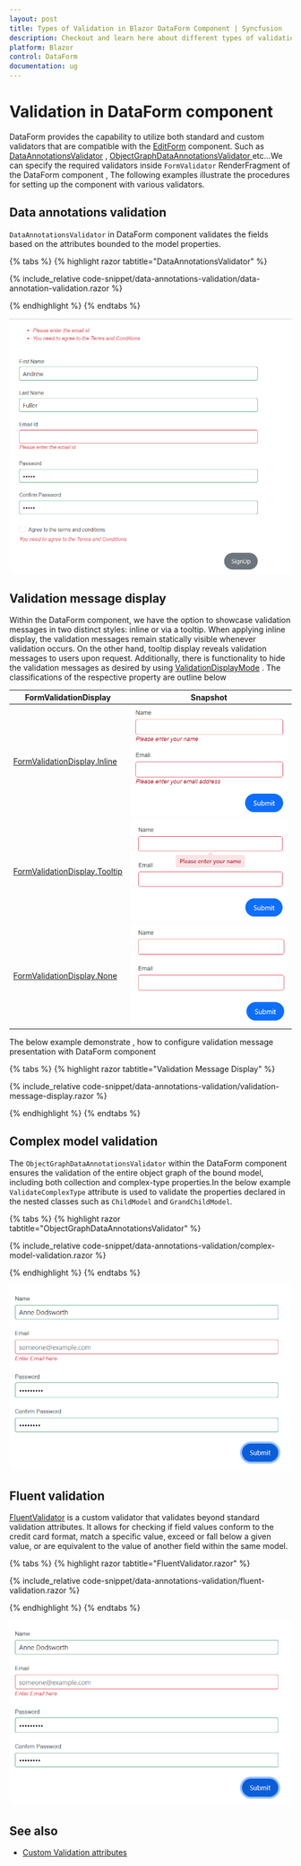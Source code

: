 ```yaml
---
layout: post
title: Types of Validation in Blazor DataForm Component | Syncfusion
description: Checkout and learn here about different types of validation that can be used in Blazor DataForm component.
platform: Blazor
control: DataForm
documentation: ug
---
```


# Validation in DataForm component

DataForm provides the capability to utilize both standard and custom validators that are compatible with the [EditForm](https://learn.microsoft.com/en-us/dotnet/api/microsoft.aspnetcore.components.forms.editform?view=aspnetcore-7.0) component. Such as [DataAnnotationsValidator](https://learn.microsoft.com/en-us/dotnet/api/microsoft.aspnetcore.components.forms.dataannotationsvalidator?view=aspnetcore-7.0) , [ObjectGraphDataAnnotationsValidator ](https://learn.microsoft.com/en-us/aspnet/core/blazor/forms/validation?view=aspnetcore-8.0#nested-models-collection-types-and-complex-types) etc...We can specify the required validators inside `FormValidator` RenderFragment of the DataForm component , The following examples illustrate the procedures for setting up the component with various validators.

## Data annotations validation

`DataAnnotationsValidator` in DataForm component validates the fields based on the attributes bounded to the model properties. 

{% tabs %}
{% highlight razor tabtitle="DataAnnotationsValidator"  %}

{% include_relative code-snippet/data-annotations-validation/data-annotation-validation.razor %}

{% endhighlight %}
{% endtabs %}

![Blazor DataForm DataAnnotationsValidator](images/blazor_dataform_dataannotationsvalidator.png)

## Validation message display

Within the DataForm component, we have the option to showcase validation messages in two distinct styles: inline or via a tooltip. When applying inline display, the validation messages remain statically visible whenever validation occurs. On the other hand, tooltip display reveals validation messages to users upon request. Additionally, there is functionality to hide the validation messages as desired by using [ValidationDisplayMode](https://help.syncfusion.com/cr/blazor/Syncfusion.Blazor.DataForm.SfDataForm.html#Syncfusion_Blazor_DataForm_SfDataForm_ValidationDisplayMode) . The classifications of the respective property are outline below 

| FormValidationDisplay | Snapshot |
| ------------ | ----------------------- |
|[FormValidationDisplay.Inline](https://help.syncfusion.com/cr/blazor/Syncfusion.Blazor.DataForm.FormValidationDisplay.html#Syncfusion_Blazor_DataForm_FormValidationDisplay_Inline)|![DataForm FormValidationDisplay.Inline](images/blazor_dataform_validation_display_inline.png)|
|[FormValidationDisplay.Tooltip](https://help.syncfusion.com/cr/blazor/Syncfusion.Blazor.DataForm.FormValidationDisplay.html#Syncfusion_Blazor_DataForm_FormValidationDisplay_Tooltip)|![DataForm FormValidationDisplay.Tooltip](images/blazor_dataform_validation_display_tooltip.png)|
|[FormValidationDisplay.None](https://help.syncfusion.com/cr/blazor/Syncfusion.Blazor.DataForm.FormValidationDisplay.html#Syncfusion_Blazor_DataForm_FormValidationDisplay_None)|![DataForm FormValidationDisplay.None](images/blazor_dataform_validation_display_none.png)|

The below example demonstrate , how to configure validation message presentation with DataForm component

{% tabs %}
{% highlight razor tabtitle="Validation Message Display"  %}

{% include_relative code-snippet/data-annotations-validation/validation-message-display.razor %}

{% endhighlight %}
{% endtabs %}

## Complex model validation 

The `ObjectGraphDataAnnotationsValidator` within the DataForm component ensures the validation of the entire object graph of the bound model, including both collection and complex-type properties.In the below example  `ValidateComplexType` attribute is used  to validate the properties declared in the nested classes such as `ChildModel` and `GrandChildModel`.

{% tabs %}
{% highlight razor tabtitle="ObjectGraphDataAnnotationsValidator"  %}

{% include_relative code-snippet/data-annotations-validation/complex-model-validation.razor %}

{% endhighlight %}
{% endtabs %}

![Blazor DataForm ObjectGraphDataAnnotationsValidator](images/blazor_dataform_complextypevalidation.png)

## Fluent validation 

[FluentValidator](https://www.nuget.org/packages/Blazored.FluentValidation/) is a custom validator that validates beyond standard validation attributes. It allows for checking if field values conform to the credit card format, match a specific value, exceed or fall below a given value, or are equivalent to the value of another field within the same model.

{% tabs %}
{% highlight razor tabtitle="FluentValidator.razor"  %}

{% include_relative code-snippet/data-annotations-validation/fluent-validation.razor %}

{% endhighlight %}
{% endtabs %}

![Blazor DataForm ObjectGraphDataAnnotationsValidator](images/blazor_dataform_fluentvalidation.png)

## See also

  * [Custom Validation attributes](https://blazor.syncfusion.com/documentation/data-form/data-annotation-attributes#custom-validation)